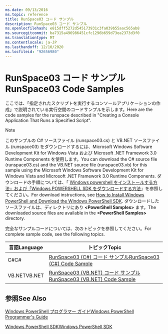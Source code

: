 ```yaml
---
ms.date: 09/13/2016
ms.topic: reference
title: RunSpace03 コード サンプル
description: RunSpace03 コード サンプル
ms.openlocfilehash: e815dff5272d545173931c3fa039b55aac565ab8
ms.sourcegitcommit: ba7315a496986451cfc1296b659d73ea2373d3f0
ms.translationtype: MT
ms.contentlocale: ja-JP
ms.lasthandoff: 12/10/2020
ms.locfileid: "92656980"
---
```

# <a name="runspace03-code-samples"></a><span data-ttu-id="806ec-103">RunSpace03 コード サンプル</span><span class="sxs-lookup"><span data-stu-id="806ec-103">RunSpace03 Code Samples</span></span>

<span data-ttu-id="806ec-104">ここでは、「指定されたスクリプトを実行するコンソールアプリケーションの作成」で説明されている実行空間のコードサンプルを示します。</span><span class="sxs-lookup"><span data-stu-id="806ec-104">Here are the code samples for the runspace described in "Creating a Console Application That Runs a Specified Script".</span></span>

> [!NOTE]
> <span data-ttu-id="806ec-105">このサンプルの C# ソースファイル (runspace03.cs) と VB.NET ソースファイル (runspace03) をダウンロードするには、Microsoft Windows Software Development Kit for Windows Vista および Microsoft .NET Framework 3.0 Runtime Components を使用します。</span><span class="sxs-lookup"><span data-stu-id="806ec-105">You can download the C# source file (runspace03.cs) and the VB.NET source file (runspace03.vb) for this sample using the Microsoft Windows Software Development Kit for Windows Vista and Microsoft .NET Framework 3.0 Runtime Components.</span></span> <span data-ttu-id="806ec-106">ダウンロードの手順については、「 [Windows powershell をインストールする方法」および「Windows POWERSHELL SDK をダウンロードする方法](/powershell/scripting/developer/installing-the-windows-powershell-sdk)」を参照してください。</span><span class="sxs-lookup"><span data-stu-id="806ec-106">For download instructions, see [How to Install Windows PowerShell and Download the Windows PowerShell SDK](/powershell/scripting/developer/installing-the-windows-powershell-sdk).</span></span>
> <span data-ttu-id="806ec-107">ダウンロードしたソースファイルは、ディレクトリにあり **\<PowerShell Samples>** ます。</span><span class="sxs-lookup"><span data-stu-id="806ec-107">The downloaded source files are available in the **\<PowerShell Samples>** directory.</span></span>

<span data-ttu-id="806ec-108">完全なサンプルコードについては、次のトピックを参照してください。</span><span class="sxs-lookup"><span data-stu-id="806ec-108">For complete sample code, see the following topics.</span></span>

| <span data-ttu-id="806ec-109">言語</span><span class="sxs-lookup"><span data-stu-id="806ec-109">Language</span></span> |                                 <span data-ttu-id="806ec-110">トピック</span><span class="sxs-lookup"><span data-stu-id="806ec-110">Topic</span></span>                                 |
| -------- | --------------------------------------------------------------------- |
| <span data-ttu-id="806ec-111">C#</span><span class="sxs-lookup"><span data-stu-id="806ec-111">C#</span></span>       | [<span data-ttu-id="806ec-112">RunSpace03 (C#) コード サンプル</span><span class="sxs-lookup"><span data-stu-id="806ec-112">RunSpace03 (C#) Code Sample</span></span>](./runspace03-csharp-code-sample.md)     |
| <span data-ttu-id="806ec-113">VB.NET</span><span class="sxs-lookup"><span data-stu-id="806ec-113">VB.NET</span></span>   | [<span data-ttu-id="806ec-114">RunSpace03 (VB.NET) コード サンプル</span><span class="sxs-lookup"><span data-stu-id="806ec-114">RunSpace03 (VB.NET) Code Sample</span></span>](./runspace03-vb-net-code-sample.md) |

## <a name="see-also"></a><span data-ttu-id="806ec-115">参照</span><span class="sxs-lookup"><span data-stu-id="806ec-115">See Also</span></span>

[<span data-ttu-id="806ec-116">Windows PowerShell プログラマー ガイド</span><span class="sxs-lookup"><span data-stu-id="806ec-116">Windows PowerShell Programmer's Guide</span></span>](./windows-powershell-programmer-s-guide.md)

[<span data-ttu-id="806ec-117">Windows PowerShell SDK</span><span class="sxs-lookup"><span data-stu-id="806ec-117">Windows PowerShell SDK</span></span>](../windows-powershell-reference.md)
